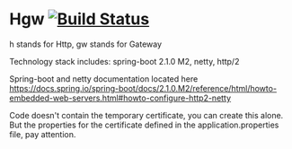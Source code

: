 # Hgw     [![Build Status](https://travis-ci.org/doribd/hgw.svg?branch=master)](https://travis-ci.org/doribd/hgw)
h stands for Http, gw stands for Gateway

Technology stack includes: spring-boot 2.1.0 M2, netty, http/2

Spring-boot and netty documentation located here https://docs.spring.io/spring-boot/docs/2.1.0.M2/reference/html/howto-embedded-web-servers.html#howto-configure-http2-netty

Code doesn't contain the temporary certificate, you can create this alone. But the properties for the certificate defined in the application.properties file, pay attention.

